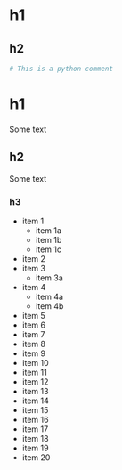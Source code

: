 # h1
## h2

```py
# This is a python comment

```

# h1
Some text

## h2
Some text

### h3
- item 1
  - item 1a
  - item 1b
  - item 1c
- item 2
- item 3
  - item 3a
- item 4
  - item 4a
  - item 4b
- item 5
- item 6
- item 7
- item 8
- item 9
- item 10
- item 11
- item 12
- item 13
- item 14
- item 15
- item 16
- item 17
- item 18
- item 19
- item 20
